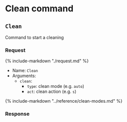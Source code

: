 # Clean command

## `Clean`

Command to start a cleaning

### Request

{%
include-markdown "./request.md"
%}

- Name: `Clean`
- Arguments:
  - `clean`:
    - `type`: clean mode (e.g. `auto`)
    - `act`: clean action (e.g. `s`)

{%
include-markdown "../reference/clean-modes.md"
%}

### Response
